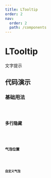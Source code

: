 ```yaml
---
title: LTooltip
order: 2
nav:
  order: 2
  path: /components
---
```


# LTooltip

文字提示

## 代码演示

### 基础用法

<code src="./demos/base.tsx"/>

### 多行隐藏

<code src="./demos/rowHide.tsx"/>

### 气泡位置

<code src="./demos/placement.tsx"/>

### 自定义气泡

<code src="./demos/customTitle.tsx"/>

<API></API>
